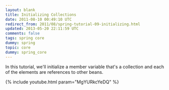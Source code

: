 ```yaml
---           
layout: blank
title: Initializing Collections
date: 2011-08-10 00:49:10 UTC
redirect_from: 2011/08/spring-tutorial-09-initializing.html
updated: 2013-05-20 22:11:59 UTC
comments: false
tags: spring core
dummy: spring
topic: core
dummy: spring_core
---
```


In this tutorial, we'll initialize a member variable that's a collection and each of the elements are references to other beans.

{% include youtube.html param="MgYURkcYeDQ" %}